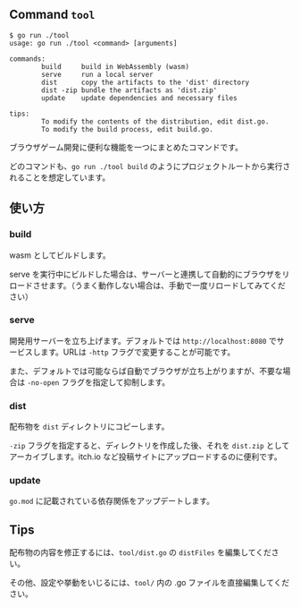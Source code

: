 ## Command `tool`

```
$ go run ./tool
usage: go run ./tool <command> [arguments]

commands:
        build     build in WebAssembly (wasm)
        serve     run a local server
        dist      copy the artifacts to the 'dist' directory
        dist -zip bundle the artifacts as 'dist.zip'
        update    update dependencies and necessary files

tips:
        To modify the contents of the distribution, edit dist.go.
        To modify the build process, edit build.go.
```

ブラウザゲーム開発に便利な機能を一つにまとめたコマンドです。

どのコマンドも、`go run ./tool build` のようにプロジェクトルートから実行されることを想定しています。

## 使い方

### build
wasm としてビルドします。

serve を実行中にビルドした場合は、サーバーと連携して自動的にブラウザをリロードさせます。（うまく動作しない場合は、手動で一度リロードしてみてください）

### serve
開発用サーバーを立ち上げます。デフォルトでは `http://localhost:8080` でサービスします。URLは `-http` フラグで変更することが可能です。

また、デフォルトでは可能ならば自動でブラウザが立ち上がりますが、不要な場合は `-no-open` フラグを指定して抑制します。

### dist
配布物を `dist` ディレクトリにコピーします。

`-zip` フラグを指定すると、ディレクトリを作成した後、それを `dist.zip` としてアーカイブします。itch.io など投稿サイトにアップロードするのに便利です。

### update
`go.mod` に記載されている依存関係をアップデートします。

## Tips

配布物の内容を修正するには、`tool/dist.go` の `distFiles` を編集してください。

その他、設定や挙動をいじるには、`tool/` 内の .go ファイルを直接編集してください。
